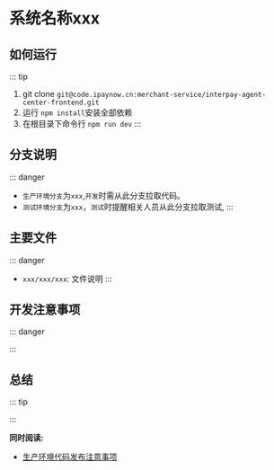 # 系统名称xxx

## 如何运行
::: tip 
1. git clone `git@code.ipaynow.cn:merchant-service/interpay-agent-center-frontend.git`
2. 运行 `npm install`安装全部依赖
3. 在根目录下命令行 `npm run dev`
:::


## 分支说明
::: danger 
- `生产环境分支`为`xxx`,`开发`时需从此分支拉取代码。
- `测试环境分支`为`xxx`，`测试`时提醒相关人员从此分支拉取测试,
:::

## 主要文件
::: danger 
- `xxx/xxx/xxx`: 文件说明
:::


## 开发注意事项
::: danger 


:::

## 总结
::: tip 


:::

**同时阅读:** 

- [生产环境代码发布注意事项](/生产环境代码发布注意事项/必看.md)
